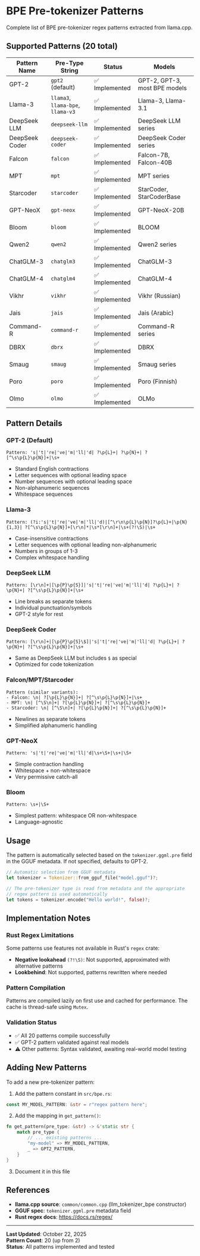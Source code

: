 # BPE Pre-tokenizer Patterns

Complete list of BPE pre-tokenizer regex patterns extracted from llama.cpp.

## Supported Patterns (20 total)

| Pattern Name | Pre-Type String | Status | Models |
|--------------|----------------|--------|---------|
| GPT-2 | `gpt2` (default) | ✅ Implemented | GPT-2, GPT-3, most BPE models |
| Llama-3 | `llama3`, `llama-bpe`, `llama-v3` | ✅ Implemented | Llama-3, Llama-3.1 |
| DeepSeek LLM | `deepseek-llm` | ✅ Implemented | DeepSeek LLM series |
| DeepSeek Coder | `deepseek-coder` | ✅ Implemented | DeepSeek Coder series |
| Falcon | `falcon` | ✅ Implemented | Falcon-7B, Falcon-40B |
| MPT | `mpt` | ✅ Implemented | MPT series |
| Starcoder | `starcoder` | ✅ Implemented | StarCoder, StarCoderBase |
| GPT-NeoX | `gpt-neox` | ✅ Implemented | GPT-NeoX-20B |
| Bloom | `bloom` | ✅ Implemented | BLOOM |
| Qwen2 | `qwen2` | ✅ Implemented | Qwen2 series |
| ChatGLM-3 | `chatglm3` | ✅ Implemented | ChatGLM-3 |
| ChatGLM-4 | `chatglm4` | ✅ Implemented | ChatGLM-4 |
| Vikhr | `vikhr` | ✅ Implemented | Vikhr (Russian) |
| Jais | `jais` | ✅ Implemented | Jais (Arabic) |
| Command-R | `command-r` | ✅ Implemented | Command-R series |
| DBRX | `dbrx` | ✅ Implemented | DBRX |
| Smaug | `smaug` | ✅ Implemented | Smaug series |
| Poro | `poro` | ✅ Implemented | Poro (Finnish) |
| Olmo | `olmo` | ✅ Implemented | OLMo |

## Pattern Details

### GPT-2 (Default)
```
Pattern: 's|'t|'re|'ve|'m|'ll|'d| ?\p{L}+| ?\p{N}+| ?[^\s\p{L}\p{N}]+|\s+
```
- Standard English contractions
- Letter sequences with optional leading space
- Number sequences with optional leading space  
- Non-alphanumeric sequences
- Whitespace sequences

### Llama-3 
```
Pattern: (?i:'s|'t|'re|'ve|'m|'ll|'d)|[^\r\n\p{L}\p{N}]?\p{L}+|\p{N}{1,3}| ?[^\s\p{L}\p{N}]+[\r\n]*|\s*[\r\n]+|\s+(?!\S)|\s+
```
- Case-insensitive contractions
- Letter sequences with optional leading non-alphanumeric
- Numbers in groups of 1-3
- Complex whitespace handling

### DeepSeek LLM
```
Pattern: [\r\n]+|[\p{P}\p{S}]|'s|'t|'re|'ve|'m|'ll|'d| ?\p{L}+| ?\p{N}+| ?[^\s\p{L}\p{N}]+|\s+
```
- Line breaks as separate tokens
- Individual punctuation/symbols
- GPT-2 style for rest

### DeepSeek Coder
```
Pattern: [\r\n]+|[\p{P}\p{S}\$]|'s|'t|'re|'ve|'m|'ll|'d| ?\p{L}+| ?\p{N}+| ?[^\s\p{L}\p{N}]+|\s+
```
- Same as DeepSeek LLM but includes `$` as special
- Optimized for code tokenization

### Falcon/MPT/Starcoder
```
Pattern (similar variants):
- Falcon: \n| ?[\p{L}\p{N}]+| ?[^\s\p{L}\p{N}]+|\s+
- MPT: \n| [^\S\n]+| ?[\p{L}\p{N}]+| ?[^\s\p{L}\p{N}]+
- Starcoder: \n| [^\S\n]+| ?[\p{L}\p{N}]+| ?[^\s\p{L}\p{N}]+
```
- Newlines as separate tokens
- Simplified alphanumeric handling

### GPT-NeoX
```
Pattern: 's|'t|'re|'ve|'m|'ll|'d|\s+\S+|\s+|\S+
```
- Simple contraction handling
- Whitespace + non-whitespace
- Very permissive catch-all

### Bloom
```
Pattern: \s+|\S+
```
- Simplest pattern: whitespace OR non-whitespace
- Language-agnostic

## Usage

The pattern is automatically selected based on the `tokenizer.ggml.pre` field in the GGUF metadata. If not specified, defaults to GPT-2.

```rust
// Automatic selection from GGUF metadata
let tokenizer = Tokenizer::from_gguf_file("model.gguf")?;

// The pre-tokenizer type is read from metadata and the appropriate
// regex pattern is used automatically
let tokens = tokenizer.encode("Hello world!", false)?;
```

## Implementation Notes

### Rust Regex Limitations

Some patterns use features not available in Rust's `regex` crate:
- **Negative lookahead** `(?!\S)`: Not supported, approximated with alternative patterns
- **Lookbehind**: Not supported, patterns rewritten where needed

### Pattern Compilation

Patterns are compiled lazily on first use and cached for performance. The cache is thread-safe using `Mutex`.

### Validation Status

- ✅ All 20 patterns compile successfully
- ✅ GPT-2 pattern validated against real models
- ⚠️ Other patterns: Syntax validated, awaiting real-world model testing

## Adding New Patterns

To add a new pre-tokenizer pattern:

1. Add the pattern constant in `src/bpe.rs`:
```rust
const MY_MODEL_PATTERN: &str = r"regex pattern here";
```

2. Add the mapping in `get_pattern()`:
```rust
fn get_pattern(pre_type: &str) -> &'static str {
    match pre_type {
        // ... existing patterns ...
        "my-model" => MY_MODEL_PATTERN,
        _ => GPT2_PATTERN,
    }
}
```

3. Document it in this file

## References

- **llama.cpp source**: `common/common.cpp` (llm_tokenizer_bpe constructor)
- **GGUF spec**: `tokenizer.ggml.pre` metadata field
- **Rust regex docs**: https://docs.rs/regex/

---

**Last Updated**: October 22, 2025  
**Pattern Count**: 20 (up from 2)  
**Status**: All patterns implemented and tested
